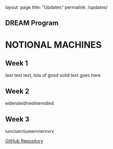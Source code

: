 layout: page
title: "Updates"
permalink: /updates/

## DREAM Program
# NOTIONAL MACHINES

## Week 1
text text text, lots of good solid text goes here

## Week 2
eidendeidniedniemdied

## Week 3
iunciuerniuewnviernvrv

[GitHub Repository](https://github.com/ERoels23/ERoels23.github.io/)
